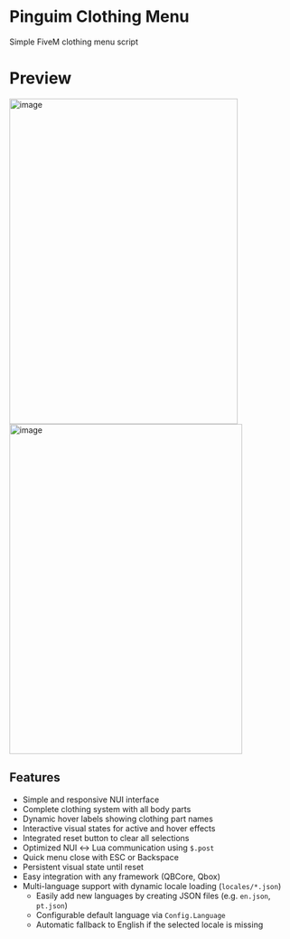 # Pinguim Clothing Menu
Simple FiveM clothing menu script


# Preview
<img width="404" height="575" alt="image" src="https://github.com/user-attachments/assets/60895440-1dd6-48bb-8633-3a6da9d87aec" />
<img width="412" height="583" alt="image" src="https://github.com/user-attachments/assets/b6e6c76b-9736-4cca-9bce-677165be6e20" />

## Features
* Simple and responsive NUI interface
* Complete clothing system with all body parts
* Dynamic hover labels showing clothing part names
* Interactive visual states for active and hover effects
* Integrated reset button to clear all selections
* Optimized NUI ↔ Lua communication using `$.post`
* Quick menu close with ESC or Backspace
* Persistent visual state until reset
* Easy integration with any framework (QBCore, Qbox)
* Multi-language support with dynamic locale loading (`locales/*.json`)
  * Easily add new languages by creating JSON files (e.g. `en.json`, `pt.json`)
  * Configurable default language via `Config.Language`
  * Automatic fallback to English if the selected locale is missing

